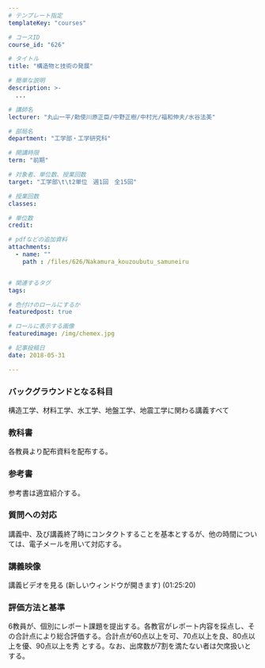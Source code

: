 ```yaml
---
# テンプレート指定
templateKey: "courses"

# コースID
course_id: "626"

# タイトル
title: "構造物と技術の発展"

# 簡単な説明
description: >-
  ...

# 講師名
lecturer: "丸山一平/勅使川原正臣/中野正樹/中村光/福和伸夫/水谷法美"

# 部局名
department: "工学部・工学研究科"

# 開講時限
term: "前期"

# 対象者、単位数、授業回数
target: "工学部\t\t2単位　週1回　全15回"

# 授業回数
classes: 

# 単位数
credit: 

# pdfなどの追加資料
attachments: 
  - name: "" 
    path : /files/626/Nakamura_kouzoubutu_samuneiru


# 関連するタグ
tags:

# 色付けのロールにするか
featuredpost: true

# ロールに表示する画像
featuredimage: /img/chemex.jpg

# 記事投稿日
date: 2018-05-31

---
```




### バックグラウンドとなる科目

構造工学、材料工学、水工学、地盤工学、地震工学に関わる講義すべて 

### 教科書

各教員より配布資料を配布する。

### 参考書

参考書は適宜紹介する。 

### 質問への対応

講義中、及び講義終了時にコンタクトすることを基本とするが、他の時間については、電子メールを用いて対応する。

### 講義映像

講義ビデオを見る (新しいウィンドウが開きます) (01:25:20)

### 評価方法と基準

6教員が、個別にレポート課題を提出する。各教官がレポート内容を採点し、その合計点により総合評価する。合計点が60点以上を可、70点以上を良、80点以上を優、90点以上を秀 とする。なお、出席数が7割を満たない者は欠席扱いとする。

